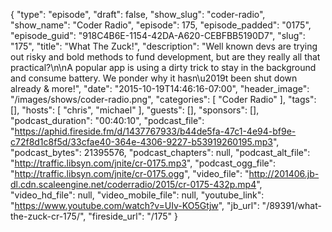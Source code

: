 {
  "type": "episode",
  "draft": false,
  "show_slug": "coder-radio",
  "show_name": "Coder Radio",
  "episode": 175,
  "episode_padded": "0175",
  "episode_guid": "918C4B6E-1154-42DA-A620-CEBFBB5190D7",
  "slug": "175",
  "title": "What The Zuck!",
  "description": "Well known devs are trying out risky and bold methods to fund development, but are they really all that practical?\n\nA popular app is using a dirty trick to stay in the background and consume battery. We ponder why it hasn\u2019t been shut down already & more!",
  "date": "2015-10-19T14:46:16-07:00",
  "header_image": "/images/shows/coder-radio.png",
  "categories": [
    "Coder Radio"
  ],
  "tags": [],
  "hosts": [
    "chris",
    "michael"
  ],
  "guests": [],
  "sponsors": [],
  "podcast_duration": "00:40:10",
  "podcast_file": "https://aphid.fireside.fm/d/1437767933/b44de5fa-47c1-4e94-bf9e-c72f8d1c8f5d/33cfae40-364e-4306-9227-b53919260195.mp3",
  "podcast_bytes": 21395576,
  "podcast_chapters": null,
  "podcast_alt_file": "http://traffic.libsyn.com/jnite/cr-0175.mp3",
  "podcast_ogg_file": "http://traffic.libsyn.com/jnite/cr-0175.ogg",
  "video_file": "http://201406.jb-dl.cdn.scaleengine.net/coderradio/2015/cr-0175-432p.mp4",
  "video_hd_file": null,
  "video_mobile_file": null,
  "youtube_link": "https://www.youtube.com/watch?v=UIv-KO5Gtjw",
  "jb_url": "/89391/what-the-zuck-cr-175/",
  "fireside_url": "/175"
}

